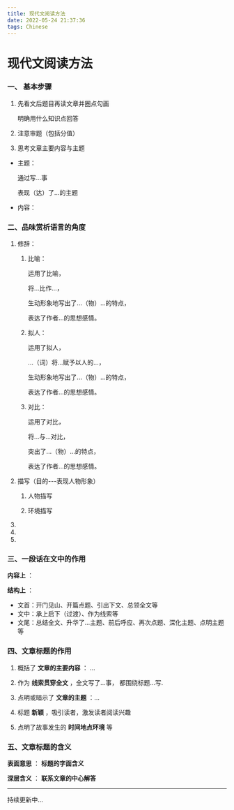 ```yaml
---
title: 现代文阅读方法
date: 2022-05-24 21:37:36
tags: Chinese
---
```


# 现代文阅读方法

### 一、 基本步骤

1. 先看文后题目再读文章并圈点勾画

   明确用什么知识点回答

2. 注意审题（包括分值）

3. 思考文章主要内容与主题

- 主题：

  通过写...事

  表现（达）了...的主题

- 内容：

### 二、品味赏析语言的角度

1. 修辞：

   1. 比喻：

      运用了比喻，

      将...比作...，

      生动形象地写出了...（物）...的特点，

      表达了作者...的思想感情。

   2. 拟人：

      运用了拟人，

      ...（词）将...赋予以人的...，

      生动形象地写出了...（物）...的特点，

      表达了作者...的思想感情。

   3. 对比：

      运用了对比，

      将...与...对比，

      突出了...（物）...的特点，

      表达了作者...的思想感情。

2. 描写（目的---表现人物形象）

   1. 人物描写

   2. 环境描写

3. 

4. 

5. 

### 三、一段话在文中的作用

 **内容上** ：

 **结构上** ：

- 文首：开门见山、开篇点题、引出下文、总领全文等
- 文中：承上启下（过渡）、作为线索等
- 文尾：总结全文、升华了...主题、前后呼应、再次点题、深化主题、点明主题等

### 四、文章标题的作用

1. 概括了 **文章的主要内容** ： ...

2. 作为 **线索贯穿全文** ，全文写了...事， 都围绕标题...写.

3. 点明或暗示了 **文章的主题** ：...

4. 标题 **新颖** ，吸引读者，激发读者阅读兴趣

5. 点明了故事发生的 **时间地点环境** 等

### 五、文章标题的含义

 **表面意思** ： **标题的字面含义** 

 **深层含义** ： **联系文章的中心解答** 

---

持续更新中...

